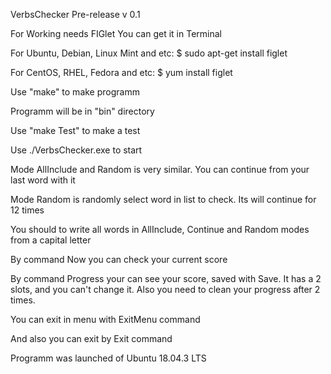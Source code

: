 VerbsChecker Pre-release v 0.1

For Working needs FIGlet
You can get it in Terminal

For Ubuntu, Debian, Linux Mint and etc:
$ sudo apt-get install figlet

For CentOS, RHEL, Fedora and etc:
$ yum install figlet

Use "make" to make programm

Programm will be in "bin" directory

Use "make Test" to make a test

Use ./VerbsChecker.exe to start

Mode AllInclude and Random is very similar. You can continue from your last word with it

Mode Random is randomly select word in list to check. Its will continue for 12 times

You should to write all words in AllInclude, Continue and Random modes from a capital letter

By command Now you can check your current score

By command Progress your can see your score, saved with Save. It has a 2 slots, and you can't change it. Also you need to clean your progress after 2 times.

You can exit in menu with ExitMenu command

And also you can exit by Exit command

Programm was launched of Ubuntu 18.04.3 LTS
